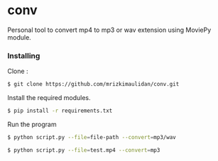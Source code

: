 # conv

Personal tool to convert mp4 to mp3 or wav extension using MoviePy module.

### Installing

Clone :

```bash
$ git clone https://github.com/mrizkimaulidan/conv.git
```

Install the required modules.

```bash
$ pip install -r requirements.txt
```

Run the program

```bash
$ python script.py --file=file-path --convert=mp3/wav
```

```bash
$ python script.py --file=test.mp4 --convert=mp3
```
